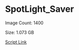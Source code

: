 # SpotLight_Saver

Image Count: 1400

Size: 1.073 GB

[Script Link](https://github.com/liuyal/Archive/blob/master/Python/Utilities/Miscellaneous/spotlight_saver.py)